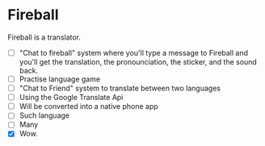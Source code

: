 # Fireball

Fireball is a translator.

+ [ ] "Chat to fireball" system where you'll type a message to Fireball and you'll get the translation, the pronounciation, the sticker, and the sound back.
+ [ ] Practise language game
+ [ ] "Chat to Friend" system to translate between two languages
+ [ ] Using the Google Translate Api
+ [ ] Will be converted into a native phone app
+ [ ] Such language
+ [ ] Many
+ [x] Wow.